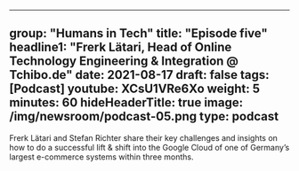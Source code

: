
---
group: "Humans in Tech"
title: "Episode five"
headline1: "Frerk Lätari, Head of Online Technology Engineering & Integration @ Tchibo.de"
date: 2021-08-17
draft: false
tags: [Podcast]
youtube: XCsU1VRe6Xo
weight: 5
minutes: 60
hideHeaderTitle: true
image: /img/newsroom/podcast-05.png
type: podcast
---

Frerk Lätari and Stefan Richter share their key challenges and insights on how to do a successful lift & shift into the Google Cloud of one of Germany’s largest e-commerce systems within three months.
